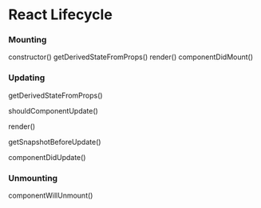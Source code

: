 # React Lifecycle


### Mounting
constructor()
getDerivedStateFromProps()
render()
componentDidMount()

### Updating
getDerivedStateFromProps()

shouldComponentUpdate()

render()

getSnapshotBeforeUpdate()

componentDidUpdate()

### Unmounting
componentWillUnmount()
